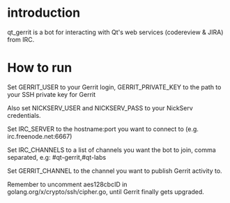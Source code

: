 # introduction
qt_gerrit is a bot for interacting with Qt's web services (codereview & JIRA)
from IRC.

# How to run

Set GERRIT_USER to your Gerrit login, GERRIT_PRIVATE_KEY to the
path to your SSH private key for Gerrit

Also set NICKSERV_USER and NICKSERV_PASS to your NickServ credentials.

Set IRC_SERVER to the hostname:port you want to connect to (e.g.
irc.freenode.net:6667)

Set IRC_CHANNELS to a list of channels you want the bot to join, comma
separated, e.g:
#qt-gerrit,#qt-labs

Set GERRIT_CHANNEL to the channel you want to publish Gerrit activity to.

Remember to uncomment aes128cbcID in golang.org/x/crypto/ssh/cipher.go,
until Gerrit finally gets upgraded.
